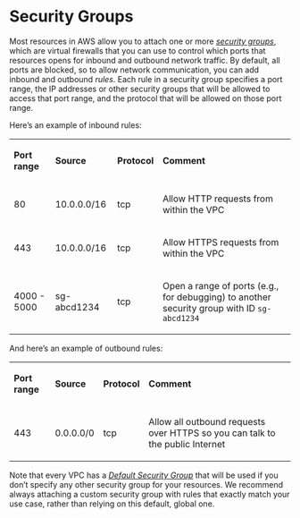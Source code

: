 # Security Groups

Most resources in AWS allow you to attach one or more
_[security groups](https://docs.aws.amazon.com/vpc/latest/userguide/VPC_SecurityGroups.html)_, which are virtual
firewalls that you can use to control which ports that resources opens for inbound and outbound network traffic. By
default, all ports are blocked, so to allow network communication, you can add inbound and outbound _rules_. Each rule
in a security group specifies a port range, the IP addresses or other security groups that will be allowed to access
that port range, and the protocol that will be allowed on those port range.

Here’s an example of inbound rules:

<table>
<colgroup>
<col />
<col />
<col />
<col />
</colgroup>
<tbody>
<tr className="odd">
<td><p><b>Port range</b></p></td>
<td><p><b>Source</b></p></td>
<td><p><b>Protocol</b></p></td>
<td><p><b>Comment</b></p></td>
</tr>
<tr className="even">
<td><p>80</p></td>
<td><p>10.0.0.0/16</p></td>
<td><p>tcp</p></td>
<td><p>Allow HTTP requests from within the VPC</p></td>
</tr>
<tr className="odd">
<td><p>443</p></td>
<td><p>10.0.0.0/16</p></td>
<td><p>tcp</p></td>
<td><p>Allow HTTPS requests from within the VPC</p></td>
</tr>
<tr className="even">
<td><p>4000 - 5000</p></td>
<td><p>sg-abcd1234</p></td>
<td><p>tcp</p></td>
<td><p>Open a range of ports (e.g., for debugging) to another security group with ID <code>sg-abcd1234</code></p></td>
</tr>
</tbody>
</table>

And here’s an example of outbound rules:

<table>
<colgroup>
<col />
<col />
<col />
<col />
</colgroup>
<tbody>
<tr className="odd">
<td><p><b>Port range</b></p></td>
<td><p><b>Source</b></p></td>
<td><p><b>Protocol</b></p></td>
<td><p><b>Comment</b></p></td>
</tr>
<tr className="even">
<td><p>443</p></td>
<td><p>0.0.0.0/0</p></td>
<td><p>tcp</p></td>
<td><p>Allow all outbound requests over HTTPS so you can talk to the public Internet</p></td>
</tr>
</tbody>
</table>

Note that every VPC has a
_[Default Security Group](https://docs.aws.amazon.com/vpc/latest/userguide/VPC_SecurityGroups.html#DefaultSecurityGroup)_
that will be used if you don’t specify any other security group for your resources. We recommend always attaching a
custom security group with rules that exactly match your use case, rather than relying on this default, global one.


<!-- ##DOCS-SOURCER-START
{"sourcePlugin":"Local File Copier","hash":"596687737b7eef31327fd9ca1202ac12"}
##DOCS-SOURCER-END -->
